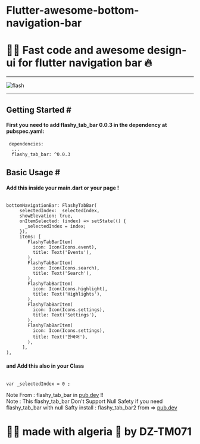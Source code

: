 # Flutter-awesome-bottom-navigation-bar
<h1>🐱‍👤 Fast code and awesome design-ui for flutter navigation bar 🔥</h1>
<hr>

<img src="https://raw.githubusercontent.com/leesnhyun/flashy_tab_bar/master/docs/animation.gif" alt="flash"  />

<hr>
<h2>Getting Started #</h2>
<h4>First you need to add flashy_tab_bar 0.0.3 in the dependency at pubspec.yaml:</h4>
<pre><code> dependencies:
  ...
  flashy_tab_bar: ^0.0.3 </code></pre>

<h2>Basic Usage #</h2>
<h4>Add this inside your main.dart or your page !</h4>
<pre><code>
bottomNavigationBar: FlashyTabBar(
     selectedIndex: _selectedIndex,
     showElevation: true,
     onItemSelected: (index) => setState(() {
       _selectedIndex = index;
     }),
     items: [
        FlashyTabBarItem(
          icon: Icon(Icons.event),
          title: Text('Events'),
        ),
        FlashyTabBarItem(
          icon: Icon(Icons.search),
          title: Text('Search'),
        ),
        FlashyTabBarItem(
          icon: Icon(Icons.highlight),
          title: Text('Highlights'),
        ),
        FlashyTabBarItem(
          icon: Icon(Icons.settings),
          title: Text('Settings'),
        ),
        FlashyTabBarItem(
          icon: Icon(Icons.settings),
          title: Text('한국어'),
        ),
      ],
),
</code></pre>

<h4>and Add this also in your Class </h4>
<pre><code>
var _selectedIndex = 0 ;
</code></pre>



Note From : flashy_tab_bar in <a href="https://pub.dev/packages/flashy_tab_bar">pub.dev</a> !! 
<br>
Note : This flashy_tab_bar Don't Support Null Safety if you need flashy_tab_bar with null Safty install :
flashy_tab_bar2 from => <a href="https://pub.dev/packages/flashy_tab_bar2">pub.dev</a>

<h1> 🐱‍👤 made with algeria 🖤 by DZ-TM071</h1>
